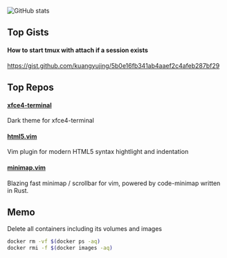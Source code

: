 ![GitHub stats](https://github-readme-stats.vercel.app/api/?username=kuangyujing\&bg_color=30,e96443,904e95\&title_color=fff\&text_color=fff\&include_all_commits=true\&rank_icon=github&hide=contribs)

## Top Gists

#### How to start tmux with attach if a session exists
https://gist.github.com/kuangyujing/5b0e16fb341ab4aaef2c4afeb287bf29

## Top Repos

#### [xfce4-terminal](https://github.com/dracula/xfce4-terminal)

Dark theme for xfce4-terminal

#### [html5.vim](https://github.com/kuangyujing/html5.vim)

Vim plugin for modern HTML5 syntax hightlight and indentation

#### [minimap.vim](https://github.com/kuangyujing/minimap.vim)

Blazing fast minimap / scrollbar for vim, powered by code-minimap written in Rust.

## Memo

Delete all containers including its volumes and images
```sh
docker rm -vf $(docker ps -aq)
docker rmi -f $(docker images -aq)
```
